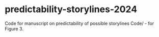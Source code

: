 # predictability-storylines-2024
Code for manuscript on predictability of possible storylines
Code/ - for Figure 3.

